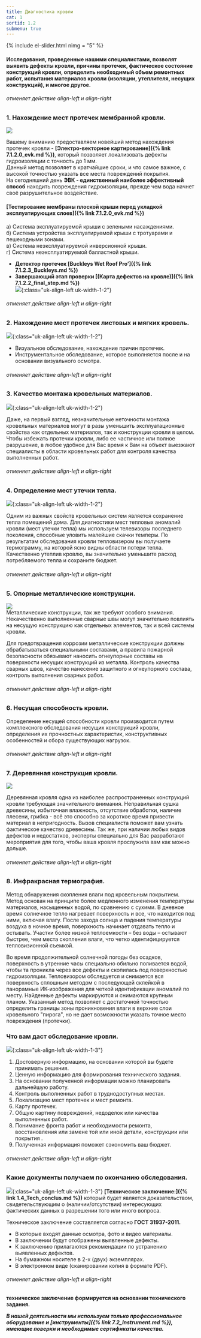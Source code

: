 ```yaml
---
title: Диагностика кровли
cat: 1
sortid: 1.2
submenu: true
---
```


{% include el-slider.html  nimg = "5" %}

#### Исследования, проведенные нашими специалистами, позволят выявить дефекты кровли, причины протечек, фактическое состояние конструкций кровли, определить необходимый объем ремонтных работ, испытания материалов кровли (изоляции, утеплителя, несущих конструкций), и многое другое.

###### отменяет действие align-left и align-right
### **1. Нахождение мест протечек мембранной кровли.**  
![](/img/0/1.2.1.jpg)   

Вашему вниманию предоставляем новейший метод нахождения протечек кровли - __[Электро-векторное картирование]({% link 7.1.2.0_evk.md %})__, который позволяет локализовать дефекты гидроизоляции с точность до 1 мм.    
 Данный метод позволяет в кратчайшие сроки, и что самое важное, с высокой точностью указать все места повреждений покрытия.     
 На сегодняшний день __ЭВК - единственный наиболее эффективный способ__ находить повреждения гидроизоляции, прежде чем вода начнет своё разрушительное воздействие.

#### [Тестирование мембраны плоской крыши перед укладкой эксплуатирующих слоев]({% link 7.1.2.0_evk.md %})
 а) Система эксплуатируемой крыши с зелеными насаждениями.  
 б) Система устройства эксплуатируемой крыши с тротуарами и пешеходными зонами.  
 в) Система неэксплуатируемой инверсионной крыши.  
 г) Система неэксплуатируемой балластной крыши.  
  
* **Детектор протечек [Buckleys Wet Roof Pro’]({% link 7.1.2.3_Buckleys.md %})**  
* **Завершающий этап проверки [(Карта дефектов на кровле)]({% link 7.1.2.2_final_step.md %})**  
![](/img/evk/KDK.001.png){:class="uk-align-left uk-width-1-2"}

###### отменяет действие align-left и align-right
### **2. Нахождение мест протечек листовых и мягких кровель.**  
![](/img/0/1.2.2.jpg){:class="uk-align-left uk-width-1-2"}
*    Визуальное обследование, нахождение причин протечек.   
*    Инструментальное обследование, которое выполняется после и на основании визуального осмотра.

###### отменяет действие align-left и align-right
### **3. Качество монтажа кровельных материалов.**  
![](/img/0/1.2.3.6.jpg){:class="uk-align-left uk-width-1-2"}  

Даже, на первый взгляд, незначительные неточности монтажа кровельных материалов могут в разы уменьшить эксплуатационные свойства как отдельных материалов, так и конструкции кровли в целом. Чтобы избежать протечки кровли, либо ее частичное или полное разрушение, в любое удобное для Вас время к Вам на объект выезжают специалисты в области кровельных работ для контроля качества выполненных работ.

###### отменяет действие align-left и align-right
### **4. Определение мест утечки тепла.**  
![](/img/0/1.2.4.jpg){:class="uk-align-left uk-width-1-2"}     

Одним из важных свойств кровельных систем является сохранение тепла помещений дома. Для диагностики мест тепловых аномалий кровли (мест утечки тепла) мы используем телевизоры последнего поколения, способные уловить малейшие скачки темперы. По результатам обследования кровли тепловизером вы получаете термограмму, на которой ясно видны области потери тепла. Качественно утеплив кровлю, вы значительно уменьшите расход потребляемого тепла и сохраните бюджет.

###### отменяет действие align-left и align-right
### **5. Опорные металлические конструкции.**  
![](/img/0/1.2.5.jpg)    
Металлические конструкции, так же требуют особого внимания. Некачественно выполненные сварные швы могут значительно повлиять на несущую конструкцию как отдельных элементов, так и всей системы кровли.  

Для предотвращения коррозии металлические конструкции должны обрабатываться специальными составами, а правила пожарной безопасности обязывают наносить огнеупорные составы на поверхности несущих конструкций из металла. Контроль качества сварных швов, качество нанесение защитного и огнеупорного состава, контроль выполнения сварных работ.

###### отменяет действие align-left и align-right
### **6. Несущая способность кровли.**    

Определение несущей способности кровли производится путем комплексного обследования несущих конструкций кровли, определения их прочностных характеристик, конструктивных особенностей и сбора существующих нагрузок. 

###### отменяет действие align-left и align-right
### **7. Деревянная конструкция кровли.**
![](/img/0/1.2.7.jpg)    

Деревянная кровля одна из наиболее распространенных конструкций кровли требующая значительного внимания. Неправильная сушка древесины, избыточная влажность, отсутствие обработки, наличие плесени, грибка - всё это способно за короткое время привести материал в непригодность. Вызов специалиста поможет вам узнать фактическое качество древесины. Так же, при наличии любых видов дефектов и недостатков, эксперты специально для Вас разработают мероприятия для того, чтобы ваша кровля прослужила вам как можно дольше.

###### отменяет действие align-left и align-right
### **8. Инфракрасная термография.**    

Метод обнаружения скопления влаги под кровельным покрытием.     
Метод основан на принципе более медленного изменения температуры материалов, насыщенных водой, по сравнению с сухими. В дневное время солнечное тепло нагревает поверхность и все, что находится под ними, включая влагу. После захода солнца и падения температуры воздуха в ночное время, поверхность начинает отдавать тепло и остывать. Участки более низкой теплоемкости – без воды – остывают быстрее, чем места скопления влаги, что четко идентифицируется тепловизионной съемкой.  
 
Во время продолжительной солнечной погоды без осадков, поверхность в утренние часы специально обильно поливается водой, чтобы та проникла через все дефекты и скопилась под поверхностью гидроизоляции. Тепловизором обследуется и снимается вся поверхность сплошным методом с последующей склейкой в панорамные ИК-изображения для четкой идентификации аномалий по месту. Найденные дефекты маркируются и снимаются крупным планом. Указанный метод позволяет с достаточной точностью определить границы зоны проникновения влаги в верхние слои кровельного "пирога", но не дает возможности указать точное место повреждения (протечки).


### **Что вам даст обследование кровли.**
![](/img/0/1.2.8.jpg){:class="uk-align-left uk-width-1-3"}
1. Достоверную информацию, на основании которой вы будете принимать решения.  
2. Ценную информацию для формирования технического задания.  
3. На основании полученной информации можно планировать дальнейшую работу.   
4. Контроль выполненных работ в труднодоступных местах.  
5. Локализацию мест протечек и мест ремонта.  
6. Карту протечек.  
7. Общую картину повреждений, недоделок или качества выполненных работ.  
8. Понимание фронта работ и необходимости ремонта, восстановления или замене той или иной детали, конструкции или покрытия  .   
9. Полученная информация поможет сэкономить ваш бюджет.  
###### отменяет действие align-left и align-right

### **Какие документы получаем по окончанию обследования.**
![](/img/0/1.2.9.jpg){:class="uk-align-left uk-width-1-3"}
__[Техническое заключение:]({% link 1.4_Tech_conclus.md %})__ который будет является доказательством, свидетельствующим о (наличии/отсутствии) интересующих фактических данных в разрешении того или иного вопроса.

Техническое заключение составляется согласно __ГОСТ 31937-2011.__    
* В которые входят данные осмотра, фото и видео материалы.  
* В заключении будут отображены выявленные дефекты.   
* К заключению прилагаются рекомендации по устранению выявленных дефектов.  
* На бумажном носителе в 2-х (двух) экземплярах.  
* В электронном виде (сканировании копия в формате PDF).  
###### отменяет действие align-left и align-right

**техническое заключение формируется на основании технического задания.**

___В нашей деятельности мы используем только профессиональное оборудование и **[инструменты]({% link 7.2_Instrument.md %})**, имеющие поверки и необходимые сертификаты качества.___

